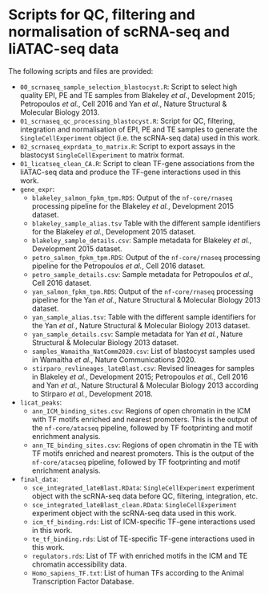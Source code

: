 # Scripts for QC, filtering and normalisation of scRNA-seq and liATAC-seq data

The following scripts and files are provided:

- `00_scrnaseq_sample_selection_blastocyst.R`: Script to select high quality EPI, PE and TE samples from Blakeley *et al.*, Development 2015; Petropoulos *et al.*, Cell 2016 and Yan *et al.*, Nature Structural & Molecular Biology 2013.
- `01_scrnaseq_qc_processing_blastocyst.R`: Script for QC, filtering, integration and normalisation of EPI, PE and TE samples to generate the `SingleCellExperiment` object (i.e. the scRNA-seq data) used in this work.
- `02_scrnaseq_exprdata_to_matrix.R`: Script to export assays in the blastocyst `SingleCellExperiment` to matrix format.
- `01_licatseq_clean_CA.R`: Script to clean TF-gene associations from the liATAC-seq data and produce the TF-gene interactions used in this work.
- `gene_expr`:
    - `blakeley_salmon_fpkm_tpm.RDS`: Output of the `nf-core/rnaseq` processing pipeline for the Blakeley *et al.*, Development 2015 dataset.
    - `blakeley_sample_alias.tsv` Table with the different sample identifiers for the Blakeley *et al.*, Development 2015 dataset.
    - `blakeley_sample_details.csv`: Sample metadata for Blakeley *et al.*, Development 2015 dataset.
    - `petro_salmon_fpkm_tpm.RDS`: Output of the `nf-core/rnaseq` processing pipeline for the Petropoulos *et al.*, Cell 2016 dataset.
    - `petro_sample_details.csv`: Sample metadata for Petropoulos *et al.*, Cell 2016 dataset.
    - `yan_salmon_fpkm_tpm.RDS`: Output of the `nf-core/rnaseq` processing pipeline for the Yan *et al.*, Nature Structural & Molecular Biology 2013 dataset.
    - `yan_sample_alias.tsv`: Table with the different sample identifiers for the Yan *et al.*, Nature Structural & Molecular Biology 2013 dataset.
    - `yan_sample_details.csv`: Sample metadata for Yan *et al.*, Nature Structural & Molecular Biology 2013 dataset.
    - `samples_Wamaitha_NatComm2020.csv`: List of blastocyst samples used in Wamaitha *et al.*, Nature Communications 2020.
    - `stirparo_revlineages_lateBlast.csv`: Revised lineages for samples in Blakeley *et al.*, Development 2015; Petropoulos *et al.*, Cell 2016 and Yan *et al.*, Nature Structural & Molecular Biology 2013 according to Stirparo *et al.*, Development 2018.
- `licat_peaks`:
    - `ann_ICM_binding_sites.csv`: Regions of open chromatin in the ICM with TF motifs enriched and nearest promoters. This is the output of the `nf-core/atacseq` pipeline, followed by TF footprinting and motif enrichment analysis.
    - `ann_TE_binding_sites.csv`: Regions of open chromatin in the TE with TF motifs enriched and nearest promoters. This is the output of the `nf-core/atacseq` pipeline, followed by TF footprinting and motif enrichment analysis.
- `final_data`:
    - `sce_integrated_lateBlast.RData`: `SingleCellExperiment` experiment object with the scRNA-seq data before QC, filtering, integration, etc.
    - `sce_integrated_lateBlast_clean.RData`: `SingleCellExperiment` experiment object with the scRNA-seq data used in this work.
   - `icm_tf_binding.rds`: List of ICM-specific TF-gene interactions used in this work.
   - `te_tf_binding.rds`: List of TE-specific TF-gene interactions used in this work.
   - `regulators.rds`: List of TF with enriched motifs in the ICM and TE chromatin accessibility data.
   - `Homo_sapiens_TF.txt`: List of human TFs according to the Animal Transcription Factor Database.